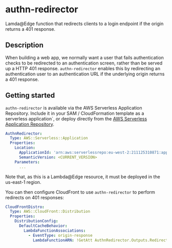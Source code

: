 # authn-redirector

Lamda@Edge function that redirects clients to a login endpoint if the origin returns a 401 response.

## Description

When building a web app, we normally want a user that fails authentication checks to be redirected to an authentication screen, rather than be served up a HTTP 401 response. `authn-redirector` enables this by redirecting an authentication user to an authentication URL if the underlying origin returns a 401 response.

## Getting started

`authn-redirector` is available via the AWS Serverless Application Repository. Include it in your SAM / CloudFormation template as a serverless application`, or deploy directly from the [AWS Serverless Application Repository](https://eu-west-2.console.aws.amazon.com/lambda/home?region=eu-west-2#/create/app?applicationId=arn:aws:serverlessrepo:eu-west-2:211125310871:applications/authn-redirector).

```yaml
AuthnRedirector:
  Type: AWS::Serverless::Application
  Properties:
    Location:
      ApplicationId: 'arn:aws:serverlessrepo:eu-west-2:211125310871:applications/authn-redirector'
      SemanticVersion: <CURRENT_VERSION>
    Parameters:
      ...
```

Note that, as this is a Lambda@Edge resource, it must be deployed in the us-east-1 region.

You can then configure CloudFront to use `authn-redirector` to perform redirects on 401 responses:

```yaml
CloudFrontDistro:
  Type: AWS::CloudFront::Distribution
  Properties:
    DistributionConfig:
      DefaultCacheBehavior:
        LambdaFunctionAssociations:
          - EventType: origin-response
            LambdaFunctionARN: !GetAtt AuthnRedirector.Outputs.RedirectorFunctionVersion
```
